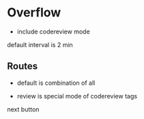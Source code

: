 # Overflow

- include codereview mode

default interval is 2 min

## Routes

- default is combination of all

- review is special mode of codereview tags

next button